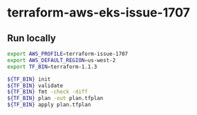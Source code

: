 # terraform-aws-eks-issue-1707

## Run locally

```bash
export AWS_PROFILE=terraform-issue-1707
export AWS_DEFAULT_REGION=us-west-2
export TF_BIN=terraform-1.1.3

${TF_BIN} init 
${TF_BIN} validate
${TF_BIN} fmt -check -diff
${TF_BIN} plan -out plan.tfplan 
${TF_BIN} apply plan.tfplan
```
